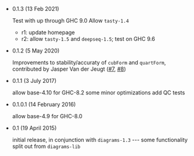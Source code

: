 * 0.1.3 (13 Feb 2021)

  Test with up through GHC 9.0
  Allow `tasty-1.4`

  - r1: update homepage
  - r2: allow `tasty-1.5` and `deepseq-1.5`; test on GHC 9.6

* 0.1.2 (5 May 2020)

  Improvements to stability/accuraty of `cubForm` and
  `quartForm`, contributed by Jasper Van der Jeugt
  ([#7](https://github.com/diagrams/diagrams-solve/pull/7), [#8](https://github.com/diagrams/diagrams-solve/pull/8))

* 0.1.1 (3 July 2017)

  allow base-4.10 for GHC-8.2
  some minor optimizations
  add QC tests

* 0.1.0.1 (14 February 2016)

  allow base-4.9 for GHC-8.0

* 0.1 (19 April 2015)

  initial release, in conjunction with `diagrams-1.3` --- some
  functionality split out from `diagrams-lib`
